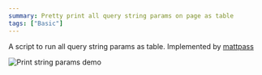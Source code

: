 ```yaml
---
summary: Pretty print all query string params on page as table
tags: ["Basic"]
---
```


A script to run all query string params as table. Implemented by [mattpass](https://github.com/mattpass)

![Print string params demo](/stores-assets/pretty-print-query-string-params/pretty-print-query-string-params-demo.png)

